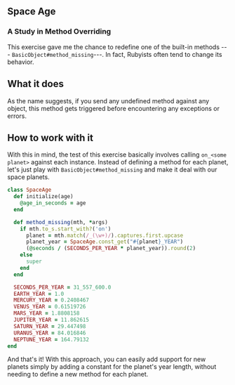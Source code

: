 ## Space Age
### A Study in Method Overriding
This exercise gave me the chance to redefine one of the built-in methods --- `BasicObject#method_missing`---. In fact, Rubyists often tend to change its behavior.
## What it does
As the name suggests, if you send any undefined method against any object, this method gets triggered before encountering any exceptions or errors.
## How to work with it
With this in mind, the test of this exercise basically involves calling `on_<some planet>` against each instance. Instead of defining a method for each planet, let's just play with `BasicObject#method_missing` and make it deal with our space planets.
```Ruby
class SpaceAge
  def initialize(age)
    @age_in_seconds = age
  end

  def method_missing(mth, *args)
    if mth.to_s.start_with?('on')
      planet = mth.match(/_(\w+)/).captures.first.upcase
      planet_year = SpaceAge.const_get("#{planet}_YEAR")
      (@seconds / (SECONDS_PER_YEAR * planet_year)).round(2)
    else
      super
    end
  end

  SECONDS_PER_YEAR = 31_557_600.0
  EARTH_YEAR = 1.0
  MERCURY_YEAR = 0.2408467
  VENUS_YEAR = 0.61519726
  MARS_YEAR = 1.8808158
  JUPITER_YEAR = 11.862615
  SATURN_YEAR = 29.447498
  URANUS_YEAR = 84.016846
  NEPTUNE_YEAR = 164.79132
end
```
And that's it! With this approach, you can easily add support for new planets simply by adding a constant for the planet's year length, without needing to define a new method for each planet.
